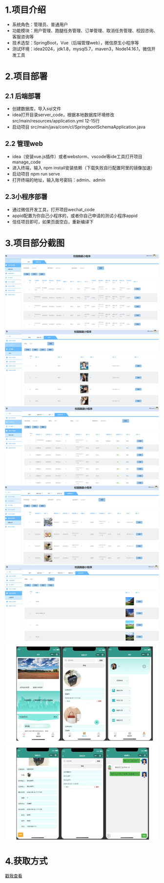 # 1.项目介绍
- 系统角色：管理员、普通用户
- 功能模块：用户管理、跑腿任务管理、订单管理、取消任务管理、校园咨询、客服咨询等
- 技术选型：SpringBoot，Vue（后端管理web），微信原生小程序等
- 测试环境：idea2024，jdk1.8，mysql5.7，maven3，Node14.16.1，微信开发工具
# 2.项目部署
## 2.1 后端部署
- 创建数据库，导入sql文件
- idea打开目录server_code，根据本地数据库环境修改src/main/resources/application.yml 12-15行
- 启动项目 src/main/java/com/cl/SpringbootSchemaApplication.java
## 2.2 管理web
- idea（安装vue.js插件）或者webstorm、vscode等ide工具打开项目manage_code
- 进入终端，输入 npm  install安装依赖（下载失败自行配置阿里的镜像加速）
- 启动项目 npm run serve
- 打开终端的地址，输入账号密码：admin、admin
## 2.3小程序部署
- 通过微信开发工具，打开项目wechat_code
- appid配置为你自己小程序的，或者你自己申请的测试小程序appid
- 信任项目即可，如果页面空白，重新编译下
# 3.项目部分截图
![输入图片说明](1.png)
![输入图片说明](2.png)
![输入图片说明](3.png)
![输入图片说明](4.png)
![输入图片说明](5.png)
![输入图片说明](6.png)
![输入图片说明](7.png)


# 4.获取方式
[戳我查看](https://gitee.com/aven999/mall)
